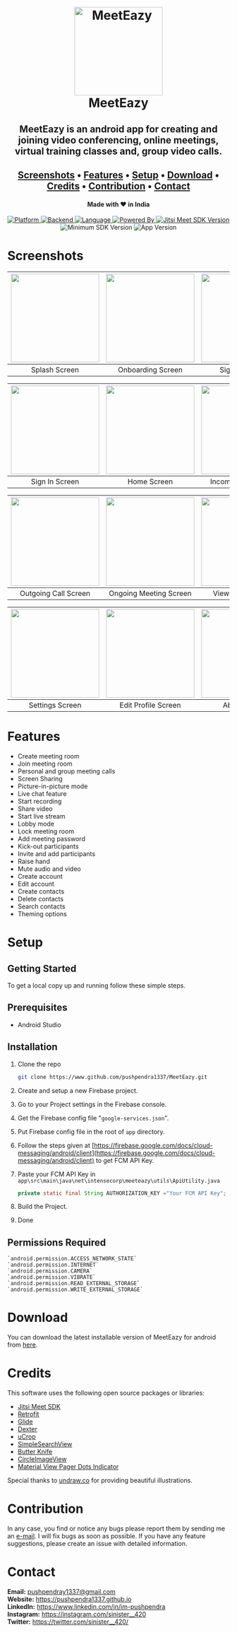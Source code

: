 
<h1 align="center">
  <br>
  <a href="https://www.github.com/pushpendra1337/MeetEazy"><img src="images/logo/img_logo.png" alt="MeetEazy" width="200"></a>
  <br>
  MeetEazy
  <br>
</h1>

<h2 align="center">MeetEazy is an android app for creating and joining video conferencing, online meetings, virtual training classes and, group video calls.</h2>

<h2 align="center">
  <a href="#screenshots">Screenshots</a> •
  <a href="#features">Features</a> •
  <a href="#setup">Setup</a> •
  <a href="#download">Download</a> •
  <a href="#credits">Credits</a> •
  <a href="#contribution">Contribution</a> •
  <a href="#contact">Contact</a>
</h2>

<h4 align="center">Made with ❤️ in India</h4>

<p align="center">
    <a href="https://www.android.com" target="_blank">
        <img src="https://img.shields.io/badge/Platform-Android-blueviolet.svg" alt="Platform">
    </a>
    <a href="https://firebase.google.com" target="_blank">
        <img src="https://img.shields.io/badge/Backend-Firebase-blueviolet.svg" alt="Backend">
    </a>
    <a href="https://www.java.com" target="_blank">
        <img src="https://img.shields.io/badge/Language-Java-blueviolet.svg" alt="Language">
    </a>
    <a href="https://jitsi.org/jitsi-meet/" target="_blank">
        <img src="https://img.shields.io/badge/Powered_By-Jitsi_Meet-blueviolet.svg" alt="Powered By">
    </a>
    <a href="https://github.com/jitsi/jitsi-meet" target="_blank">
        <img src="https://img.shields.io/badge/Jitsi_Meet_SDK_Version-v3.6.0-blueviolet.svg" alt="Jitsi Meet SDK Version">
    </a>
    <img src="https://img.shields.io/badge/Minimum_SDK_Version-23-blueviolet.svg" alt="Minimum SDK Version">
    <img src="https://img.shields.io/badge/App_Version-v1.0-blueviolet.svg" alt="App Version">
</p>

# Screenshots

| <img src="images/screenshots/MeetEazy_Splash_Screen.png" width="200"/> | <img src="images/screenshots/MeetEazy_Onboarding_Screen.png" width="200"/> | <img src="images/screenshots/MeetEazy_Sign_Up_Screen.png" width="200"/> |
|:---:|:---:|:---:|
| Splash Screen | Onboarding Screen | Sign Up Screen |

| <img src="images/screenshots/MeetEazy_Sign_In_Screen.png" width="200"/> | <img src="images/screenshots/MeetEazy_Home_Screen.png" width="200"/> | <img src="images/screenshots/MeetEazy_Incoming_Call_Screen.png" width="200"/> |
|:---:|:---:|:---:|
| Sign In Screen | Home Screen | Incoming Call Screen |

| <img src="images/screenshots/MeetEazy_Outgoing_Call_Screen.png" width="200"/> | <img src="images/screenshots/MeetEazy_Ongoing_Meeting_Screen.png" width="200"/> | <img src="images/screenshots/MeetEazy_View_Profile_Screen.png" width="200"/> |
|:---:|:---:|:---:|
| Outgoing Call Screen | Ongoing Meeting Screen | View Profile Screen |

| <img src="images/screenshots/MeetEazy_Settings_Screen.png" width="200"/> | <img src="images/screenshots/MeetEazy_Edit_Profile_Screen.png" width="200"/> | <img src="images/screenshots/MeetEazy_About_Screen.png" width="200"/> |
|:---:|:---:|:---:|
| Settings Screen  | Edit Profile Screen | About Screen |

# Features

* Create meeting room
* Join meeting room
* Personal and group meeting calls
* Screen Sharing
* Picture-in-picture mode
* Live chat feature
* Start recording
* Share video
* Start live stream
* Lobby mode
* Lock meeting room
* Add meeting password
* Kick-out participants
* Invite and add participants
* Raise hand
* Mute audio and video
* Create account
* Edit account
* Create contacts
* Delete contacts
* Search contacts
* Theming options

# Setup

## Getting Started

To get a local copy up and running follow these simple steps.

## Prerequisites

* Android Studio

## Installation

1. Clone the repo
   ```sh
   git clone https://www.github.com/pushpendra1337/MeetEazy.git
   ```
2. Create and setup a new Firebase project.

3. Go to your Project settings in the Firebase console.

4. Get the Firebase config file "`google-services.json`".

5. Put Firebase config file in the root of `app` directory.

6. Follow the steps given at [https://firebase.google.com/docs/cloud-messaging/android/client](https://firebase.google.com/docs/cloud-messaging/android/client) to get FCM API Key.

7. Paste your FCM API Key in `app\src\main\java\net\intensecorp\meeteazy\utils\ApiUtility.java`
   ```java
   private static final String AUTHORIZATION_KEY ="Your FCM API Key";
   ```
8. Build the Project.

9. Done

## Permissions Required

    `android.permission.ACCESS_NETWORK_STATE`
    `android.permission.INTERNET`
    `android.permission.CAMERA`
    `android.permission.VIBRATE`
    `android.permission.READ_EXTERNAL_STORAGE`
    `android.permission.WRITE_EXTERNAL_STORAGE`

# Download

You can download the latest installable version of MeetEazy for android from [here](https://github.com/pushpendra1337/MeetEazy/release/tag/v1.0).

# Credits

This software uses the following open source packages or libraries:

- [Jitsi Meet SDK](https://github.com/jitsi/jitsi-meet)
- [Retrofit](https://github.com/square/retrofit)
- [Glide](https://github.com/bumptech/glide)
- [Dexter](https://github.com/Karumi/Dexter)
- [uCrop](https://github.com/Yalantis/uCrop)
- [SimpleSearchView](https://github.com/Ferfalk/SimpleSearchView)
- [Butter Knife](https://github.com/JakeWharton/butterknife)
- [CircleImageView](https://github.com/hdodenhof/CircleImageView)
- [Material View Pager Dots Indicator](https://github.com/tommybuonomo/dotsindicator)

Special thanks to [undraw.co](https://undraw.co) for providing beautiful illustrations.

# Contribution

In any case, you find or notice any bugs please report them by sending me an [e-mail](mailto:pushpendray1337@gmail.com). I will fix bugs as soon as possible. If you have any feature suggestions, please create an issue with detailed information.

# Contact

**Email:** pushpendray1337@gmail.com  
**Website:** https://pushpendra1337.github.io  
**LinkedIn:** https://www.linkedin.com/in/im-pushpendra  
**Instagram:** https://instagram.com/sinister__420  
**Twitter:** https://twitter.com/sinister__420/
